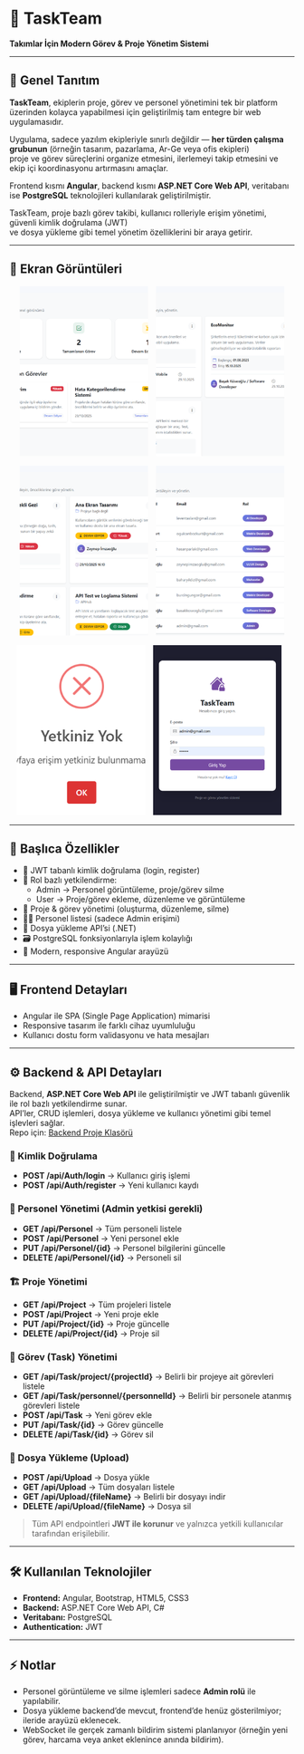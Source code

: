 # 📘 TaskTeam
**Takımlar İçin Modern Görev & Proje Yönetim Sistemi**

---

## 🚀 Genel Tanıtım

**TaskTeam**, ekiplerin proje, görev ve personel yönetimini tek bir platform üzerinden kolayca yapabilmesi için geliştirilmiş tam entegre bir web uygulamasıdır.  

Uygulama, sadece yazılım ekipleriyle sınırlı değildir — **her türden çalışma grubunun** (örneğin tasarım, pazarlama, Ar-Ge veya ofis ekipleri)  
proje ve görev süreçlerini organize etmesini, ilerlemeyi takip etmesini ve ekip içi koordinasyonu artırmasını amaçlar.

Frontend kısmı **Angular**, backend kısmı **ASP.NET Core Web API**, veritabanı ise **PostgreSQL** teknolojileri kullanılarak geliştirilmiştir.  

TaskTeam, proje bazlı görev takibi, kullanıcı rolleriyle erişim yönetimi, güvenli kimlik doğrulama (JWT)  
ve dosya yükleme gibi temel yönetim özelliklerini bir araya getirir.

---

## 📸 Ekran Görüntüleri

<p align="center">
  <img src="taskteamimages/dashboardekrani.png" alt="Dashboard" width="45%" height="300px" style="object-fit: cover; margin-right: 10px;">
  <img src="taskteamimages/projelerekrani.png" alt="Proje Sayfası" width="45%" height="300px" style="object-fit: cover;">
</p>

<p align="center">
  <img src="taskteamimages/gorevlerekrani.png" alt="Görev Sayfası" width="45%" height="300px" style="object-fit: cover; margin-right: 10px;">
  <img src="taskteamimages/personellerekrani.png" alt="Personel Sayfası" width="45%" height="300px" style="object-fit: cover;">
</p>

<p align="center">
  <img src="taskteamimages/erisimyokekrani.png" alt="Yetki Bildirimi" width="45%" height="300px" style="object-fit: cover; margin-right: 10px;">
  <img src="taskteamimages/girisyapekrani.png" alt="Giriş Yap" width="45%" height="300px" style="object-fit: cover; margin-right: 10px;">
</p>

---

## 🎯 Başlıca Özellikler

- 🔐 JWT tabanlı kimlik doğrulama (login, register)  
- 👥 Rol bazlı yetkilendirme:  
  - Admin → Personel görüntüleme, proje/görev silme  
  - User → Proje/görev ekleme, düzenleme ve görüntüleme  
- 🧱 Proje & görev yönetimi (oluşturma, düzenleme, silme)  
- 👨‍💼 Personel listesi (sadece Admin erişimi)  
- 📂 Dosya yükleme API’si (.NET)  
- 🗃️ PostgreSQL fonksiyonlarıyla işlem kolaylığı  
- 🧭 Modern, responsive Angular arayüzü  

---

## 🖥️ Frontend Detayları

- Angular ile SPA (Single Page Application) mimarisi  
- Responsive tasarım ile farklı cihaz uyumluluğu  
- Kullanıcı dostu form validasyonu ve hata mesajları  

---

## ⚙️ Backend & API Detayları

Backend, **ASP.NET Core Web API** ile geliştirilmiştir ve JWT tabanlı güvenlik ile rol bazlı yetkilendirme sunar.  
API’ler, CRUD işlemleri, dosya yükleme ve kullanıcı yönetimi gibi temel işlevleri sağlar.  
Repo için: [Backend Proje Klasörü](https://github.com/basakkoseoglu/Backend-project/tree/master/taskteambackend)

### 🔐 Kimlik Doğrulama
- **POST /api/Auth/login** → Kullanıcı giriş işlemi  
- **POST /api/Auth/register** → Yeni kullanıcı kaydı  

### 👥 Personel Yönetimi (Admin yetkisi gerekli)
- **GET /api/Personel** → Tüm personeli listele  
- **POST /api/Personel** → Yeni personel ekle  
- **PUT /api/Personel/{id}** → Personel bilgilerini güncelle  
- **DELETE /api/Personel/{id}** → Personeli sil  

### 🏗️ Proje Yönetimi
- **GET /api/Project** → Tüm projeleri listele  
- **POST /api/Project** → Yeni proje ekle  
- **PUT /api/Project/{id}** → Proje güncelle  
- **DELETE /api/Project/{id}** → Proje sil  

### 📝 Görev (Task) Yönetimi
- **GET /api/Task/project/{projectId}** → Belirli bir projeye ait görevleri listele  
- **GET /api/Task/personnel/{personnelId}** → Belirli bir personele atanmış görevleri listele  
- **POST /api/Task** → Yeni görev ekle  
- **PUT /api/Task/{id}** → Görev güncelle  
- **DELETE /api/Task/{id}** → Görev sil  

### 📂 Dosya Yükleme (Upload)
- **POST /api/Upload** → Dosya yükle  
- **GET /api/Upload** → Tüm dosyaları listele  
- **GET /api/Upload/{fileName}** → Belirli bir dosyayı indir  
- **DELETE /api/Upload/{fileName}** → Dosya sil  

> Tüm API endpointleri **JWT ile korunur** ve yalnızca yetkili kullanıcılar tarafından erişilebilir.  

---


## 🛠️ Kullanılan Teknolojiler

- **Frontend:** Angular, Bootstrap, HTML5, CSS3  
- **Backend:** ASP.NET Core Web API, C#  
- **Veritabanı:** PostgreSQL  
- **Authentication:** JWT  

---


## ⚡ Notlar

- Personel görüntüleme ve silme işlemleri sadece **Admin rolü** ile yapılabilir.  
- Dosya yükleme backend’de mevcut, frontend’de henüz gösterilmiyor; ileride arayüzü eklenecek.  
- WebSocket ile gerçek zamanlı bildirim sistemi planlanıyor (örneğin yeni görev, harcama veya anket eklenince anında bildirim).











